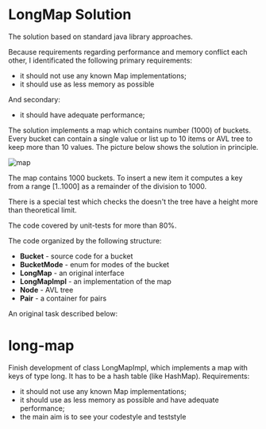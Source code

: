# LongMap Solution

The solution based on standard java library approaches.

Because requirements regarding performance and memory conflict 
each other, I identificated the following primary requirements:
* it should not use any known Map implementations; 
* it should use as less memory as possible

And secondary:
* it should have adequate performance;

The solution implements a map which contains number (1000) of buckets. 
Every bucket can contain a single value or list up to 10 items or AVL tree
to keep more than 10 values. The picture below shows the solution in 
principle.

![map](http://i.piccy.info/i9/a670290edf9ee979a216f986e2065b49/1587668657/71930/1374641/longmap.png)

The map contains 1000 buckets. To insert a new item it computes a 
key from a range [1..1000] as a remainder of the division to 1000.    

There is a special test which checks the doesn't the tree have a height 
more than theoretical limit.

The code covered by unit-tests for more than 80%.

The code organized by the following structure:
* **Bucket** - source code for a bucket
* **BucketMode** - enum for modes of the bucket
* **LongMap** - an original interface
* **LongMapImpl** - an implementation of the map
* **Node** - AVL tree
* **Pair** - a container for pairs 

An original task described below:

# long-map

Finish development of class LongMapImpl, which implements a map with keys of type long. It has to be a hash table (like HashMap). Requirements:
* it should not use any known Map implementations; 
* it should use as less memory as possible and have adequate performance;
* the main aim is to see your codestyle and teststyle 
